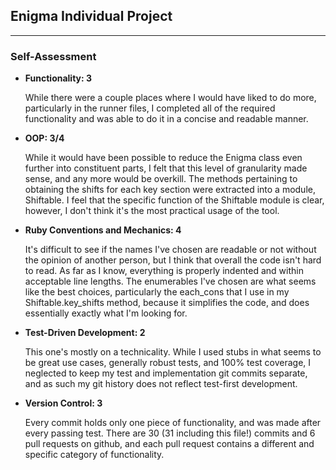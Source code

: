 ## Enigma Individual Project
----
### Self-Assessment

- **Functionality: 3**

  While there were a couple places where I would have liked to do more, particularly in the runner files, I completed all of the required functionality and was able to do it in a concise and readable manner.

- **OOP: 3/4**

  While it would have been possible to reduce the Enigma class even further into constituent parts, I felt that this level of granularity made sense, and any more would be overkill. The methods pertaining to obtaining the shifts for each key section were extracted into a module, Shiftable. I feel that the specific function of the Shiftable module is clear, however, I don't think it's the most practical usage of the tool.

- **Ruby Conventions and Mechanics: 4**

  It's difficult to see if the names I've chosen are readable or not without the opinion of another person, but I think that overall the code isn't hard to read. As far as I know, everything is properly indented and within acceptable line lengths. The enumerables I've chosen are what seems like the best choices, particularly the each_cons that I use in my Shiftable.key_shifts method, because it simplifies the code, and does essentially exactly what I'm looking for.

- **Test-Driven Development: 2**

  This one's mostly on a technicality. While I used stubs in what seems to be great use cases, generally robust tests, and 100% test coverage, I neglected to keep my test and implementation git commits separate, and as such my git history does not reflect test-first development.

- **Version Control: 3**

  Every commit holds only one piece of functionality, and was made after every passing test. There are 30 (31 including this file!) commits and 6 pull requests on github, and each pull request contains a different and specific category of functionality.
